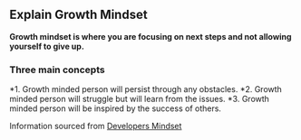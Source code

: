 ## Explain Growth Mindset
  **Growth mindset is where you are focusing on next steps and not allowing yourself to give up.**
  
### Three main concepts
  *1. Growth minded person will persist through any obstacles.
  *2. Growth minded person will struggle but will learn from the issues.
  *3. Growth minded person will be inspired by the success of others.
  
 
Information sourced from [Developers Mindset](https://www.atlassian.com/blog/inside-atlassian/growth-mindset)
